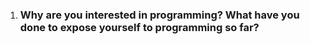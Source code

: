 1. ### Why are you interested in programming? What have you done to expose yourself to programming so far?
